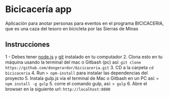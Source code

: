 # Bicicacería app
Aplicación para anotar personas para eventos en el programa BICICACERIA, que es una caza del tesoro en bicicleta por las Sierras de Minas

## Instrucciones
1 - Debes tener [node.js](http://nodejs.org/) y [git](http://git-scm.com/) instalado en tu computador
2. Clona esto en tu máquina usando la terminal del mac o Gitbash (pc) así: `git clone https://github.com/dongerardor/bicicaceria.git`
3. CD a la carpeta `cd bicicaceria`
4. Run `> npm-install` para instalar las dependencias del proyecto
5. Instala gulp.js via el terminal de Mac o Gitbash en un PC así: `> npm install -g gulp`
5. corre el comando gulp, asi: `> gulp`
6. Abre el browser en la siguiente url: `http://localhost:8080`